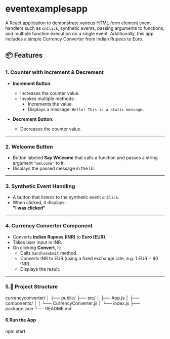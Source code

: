 # eventexamplesapp

A React application to demonstrate various HTML form element event handlers such as `onClick`, synthetic events, passing arguments to functions, and multiple function execution on a single event. Additionally, this app includes a simple Currency Converter from Indian Rupees to Euro.

## 📦 Features

### 1. Counter with Increment & Decrement

- **Increment Button**:
  - Increases the counter value.
  - Invokes multiple methods:
    - Increments the value.
    - Displays a message: `Hello! This is a static message.`

- **Decrement Button**:
  - Decreases the counter value.

---

### 2. Welcome Button

- Button labeled **Say Welcome** that calls a function and passes a string argument `"welcome"` to it.
- Displays the passed message in the UI.

---

### 3. Synthetic Event Handling

- A button that listens to the synthetic event `onClick`.
- When clicked, it displays:  
  **"I was clicked"**

---

### 4. Currency Converter Component

- Converts **Indian Rupees (INR)** to **Euro (EUR)**.
- Takes user input in INR.
- On clicking **Convert**, it:
  - Calls `handleSubmit` method.
  - Converts INR to EUR (using a fixed exchange rate, e.g. 1 EUR = 90 INR).
  - Displays the result.

---

### 5.📁 Project Structure

currencyconverter/
│
├── public/
├── src/
│   ├── App.js
│   ├── components/
│   │   └── CurrencyConverter.js
│   └── index.js
├── package.json
└── README.md

#### 6.Run the App

npm start

